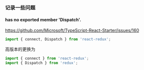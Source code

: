 ### 记录一些问题

#### has no exported member 'Dispatch'.

https://github.com/Microsoft/TypeScript-React-Starter/issues/160

```typescript
import { connect, Dispatch } from 'react-redux';
```

高版本的更换为

```typescript
import { connect } from 'react-redux';
import { Dispatch } from 'redux';
```